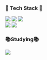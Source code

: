 <div>
<h3>🎇 Tech Stack 🎇</h3>
  <img src="https://img.shields.io/badge/Spring-6DB33F?style=plastic&logo=Spring&logoColor=white">
  <img src="https://img.shields.io/badge/Java-007396?style=plastic&logo=Java&logoColor=white">
  <img src="https://img.shields.io/badge/MySQL-4479A1?style=plastic&logo=mysql&logoColor=white">
  <br>
  <img src="https://img.shields.io/badge/Git-F05032?style=plastic&logo=git&logoColor=white">
  <img src="https://img.shields.io/badge/GitHub-181717?style=plastic&logo=github&logoColor=white">
</div>
<h3> 📚Studying📚 </h3>
<img src="https://img.shields.io/badge/JPA-6DB33F?style=plastic&logo=JPA&logoColor=white">
